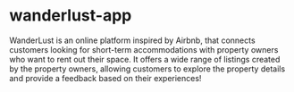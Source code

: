 # wanderlust-app
WanderLust is an online platform inspired by Airbnb, that connects customers looking for short-term accommodations with property owners who want to rent out their space. It offers a wide range of listings created by the property owners, allowing customers to explore the property details and provide a feedback based on their experiences!
